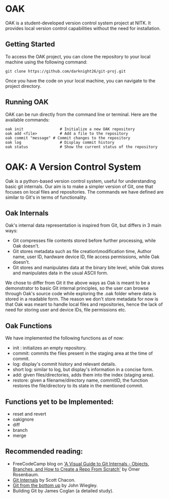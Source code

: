 # OAK


OAK is a student-developed version control system project at NITK. It provides local version control capabilities without the need for installation.

## Getting Started

To access the OAK project, you can clone the repository to your local machine using the following command:

```
git clone https://github.com/darknight26/git-proj.git
```

Once you have the code on your local machine, you can navigate to the project directory.

## Running OAK

OAK can be run directly from the command line or terminal. Here are the available commands:

```
oak init                # Initialize a new OAK repository
oak add <file>          # Add a file to the repository
oak commit "message" # Commit changes to the repository
oak log                 # Display commit history
oak status              # Show the current status of the repository
```

# OAK: A Version Control System
Oak is a python-based version control system, useful for understanding basic git internals. Our aim is to make a simpler version of Git, one that focuses on local files and repositories.
The commands we have defined are similar to Git's in terms of functionality.

## Oak Internals
Oak's internal data representation is inspired from Git, but differs in 3 main ways:
* Git compresses file contents stored before further processing, while Oak doesn't.
* Git stores metadata such as file creation\modification time, Author name, user ID, hardware device ID, file access permissions, while Oak doesn't.
* Git stores and manipulates data at the binary bite level, while Oak stores and manipulates data in the usual ASCII form.

We chose to differ from Git it the above ways as Oak is meant to be a demonstrator to basic Git internal principles, so the user can browse through Oak's source code
while exploring the .oak folder where data is stored in a readable form. The reason we don't store metadata for now is that Oak was meant to handle local files and repositories,
hence the lack of need for storing user and device IDs, file permissions etc.

## Oak Functions
We have implemented the following functions as of now:
* init : initializes an empty repository.
* commit: commits the files present in the staging area at the time of commit.
* log: display's commit history and relevant details.
* short log: similar to log, but display's information in a concise form.
* add: given files/directories, adds them into the index (staging area).
* restore: given a filename/directory name, commitID, the function restores the file/directory to its state in the mentioned commit.

## Functions yet to be Implemented:
* reset and revert
* oakignore
* diff
* branch
* merge

## Recommended reading:
* FreeCodeCamp blog on ['A Visual Guide to Git Internals - Objects, Branches, and How to Create a Repo From Scratch'](https://www.freecodecamp.org/news/git-internals-objects-branches-create-repo/#:~:text=In%20git%20%2C%20the%20contents%20of,creation%20time%20remains%20the%20same) by Omer Rosenbaum.
* [Git Internals](https://github.com/pluralsight/git-internals-pdf) by Scott Chacon.
* [Git from the bottom up](https://jwiegley.github.io/git-from-the-bottom-up/) by John Wiegley.
* Building Git by James Coglan (a detailed study).
